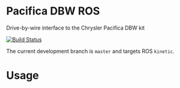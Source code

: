 # Pacifica DBW ROS

Drive-by-wire interface to the Chrysler Pacifica DBW kit

[![Build Status](http://build.ros.org/buildStatus/icon?job=Kdoc__pacifica_dbw_ros__ubuntu_xenial_amd64)](http://build.ros.org/job/Kdoc__pacifica_dbw_ros__ubuntu_xenial_amd64/)

The current development branch is `master` and targets ROS `kinetic`.
# Usage
